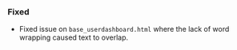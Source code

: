 ### Fixed

- Fixed issue on `base_userdashboard.html` where the lack of word wrapping caused text to overlap.